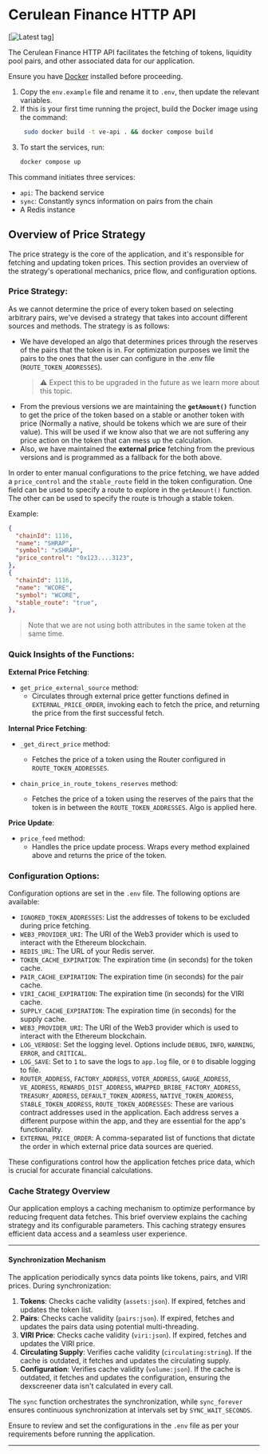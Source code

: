 # Cerulean Finance HTTP API 

[![Latest tag](https://github.com/Cerulean-Labs/api/blob/main/.github/workflows/tag-ci.yml)]

The Cerulean Finance HTTP API facilitates the fetching of tokens, liquidity pool pairs, and other associated data for our application.

Ensure you have [Docker](https://docs.docker.com/install/) installed before proceeding.

1. Copy the `env.example` file and rename it to `.env`, then update the relevant variables.
2. If this is your first time running the project, build the Docker image using the command:
    ```bash
     sudo docker build -t ve-api . && docker compose build
    ```
3. To start the services, run:
    ```bash
    docker compose up
    ```
This command initiates three services:
- `api`: The backend service
- `sync`: Constantly syncs information on pairs from the chain
- A Redis instance

## **Overview of Price Strategy**

The price strategy is the core of the application, and it's responsible for fetching and updating token prices. This section provides an overview of the strategy's operational mechanics, price flow, and configuration options.

### **Price Strategy:**

As we cannot determine the price of every token based on selecting arbitrary pairs, we've devised a strategy that takes into account different sources and methods. The strategy is as follows:

- We have developed an algo that determines prices through the reserves of the pairs that the token is in. For optimization purposes we limit the pairs to the ones that the user can configure in the .env file (`ROUTE_TOKEN_ADDRESSES`).
    > :warning: Expect this to be upgraded in the future as we learn more about this topic.
- From the previous versions we are maintaining the **`getAmount()`** function to get the price of the token based on a stable or another token with price (Normally a native, should be tokens which we are sure of their value). This will be used if we know also that we are not suffering any price action on the token that can mess up the calculation.
- Also, we have maintained the **external price** fetching from the previous versions and is programmed as a fallback for the both above.

In order to enter manual configurations to the price fetching, we have added a `price_control` and the `stable_route` field in the token configuration. One field can be used to specify a route to explore in the `getAmount()` function. The other can be used to specify the route is trhough a stable token.

Example:
```json
{
  "chainId": 1116,
  "name": "SHRAP",
  "symbol": "xSHRAP",
  "price_control": "0x123....3123",
},
{
  "chainId": 1116,
  "name": "WCORE",
  "symbol": "WCORE",
  "stable_route": "true",
},
```
> Note that we are not using both attributes in the same token at the same time.

### **Quick Insights of the Functions:**

**External Price Fetching**:

- `get_price_external_source` method:
    - Circulates through external price getter functions defined in `EXTERNAL_PRICE_ORDER`, invoking each to fetch the price, and returning the price from the first successful fetch.

**Internal Price Fetching**:

- `_get_direct_price` method:
    - Fetches the price of a token using the Router configured in `ROUTE_TOKEN_ADDRESSES`.

- `chain_price_in_route_tokens_reserves` method:
    - Fetches the price of a token using the reserves of the pairs that the token is in between the `ROUTE_TOKEN_ADDRESSES`. Algo is applied here.

**Price Update**:

- `price_feed` method:
    - Handles the price update process. Wraps every method explained above and returns the price of the token.

### **Configuration Options:**

Configuration options are set in the `.env` file. The following options are available:

- `IGNORED_TOKEN_ADDRESSES`: List the addresses of tokens to be excluded during price fetching.
- `WEB3_PROVIDER_URI`: The URI of the Web3 provider which is used to interact with the Ethereum blockchain.
- `REDIS_URL`: The URL of your Redis server.
- `TOKEN_CACHE_EXPIRATION`: The expiration time (in seconds) for the token cache.
- `PAIR_CACHE_EXPIRATION`: The expiration time (in seconds) for the pair cache.
- `VIRI_CACHE_EXPIRATION`: The expiration time (in seconds) for the VIRI cache.
- `SUPPLY_CACHE_EXPIRATION`: The expiration time (in seconds) for the supply cache.
- `WEB3_PROVIDER_URI`: The URI of the Web3 provider which is used to interact with the Ethereum blockchain.
- `LOG_VERBOSE`: Set the logging level. Options include `DEBUG`, `INFO`, `WARNING`, `ERROR`, and `CRITICAL`.
- `LOG_SAVE`: Set to `1` to save the logs to `app.log` file, or `0` to disable logging to file.
- `ROUTER_ADDRESS`, `FACTORY_ADDRESS`, `VOTER_ADDRESS`, `GAUGE_ADDRESS`, `VE_ADDRESS`, `REWARDS_DIST_ADDRESS`, `WRAPPED_BRIBE_FACTORY_ADDRESS`, `TREASURY_ADDRESS`, `DEFAULT_TOKEN_ADDRESS`, `NATIVE_TOKEN_ADDRESS`, `STABLE_TOKEN_ADDRESS`, `ROUTE_TOKEN_ADDRESSES`: These are various contract addresses used in the application. Each address serves a different purpose within the app, and they are essential for the app's functionality.
- `EXTERNAL_PRICE_ORDER`: A comma-separated list of functions that dictate the order in which external price data sources are queried.

These configurations control how the application fetches price data, which is crucial for accurate financial calculations.

### **Cache Strategy Overview**

Our application employs a caching mechanism to optimize performance by reducing frequent data fetches. This brief overview explains the caching strategy and its configurable parameters. This caching strategy ensures efficient data access and a seamless user experience.

---

#### **Synchronization Mechanism**

The application periodically syncs data points like tokens, pairs, and VIRI prices. During synchronization:

1. **Tokens**: Checks cache validity (`assets:json`). If expired, fetches and updates the token list.
2. **Pairs**: Checks cache validity (`pairs:json`). If expired, fetches and updates the pairs data using potential multi-threading.
3. **VIRI Price**: Checks cache validity (`viri:json`). If expired, fetches and updates the VIRI price.
4. **Circulating Supply**: Verifies cache validity (`circulating:string`). If the cache is outdated, it fetches and updates the circulating supply.
5. **Configuration**: Verifies cache validity (`volume:json`). If the cache is outdated, it fetches and updates the configuration, ensuring the dexscreener data isn't calculated in every call.

The `sync` function orchestrates the synchronization, while `sync_forever` ensures continuous synchronization at intervals set by `SYNC_WAIT_SECONDS`.

Ensure to review and set the configurations in the `.env` file as per your requirements before running the application.

---
